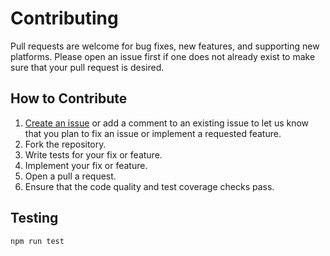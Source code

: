 # Contributing

Pull requests are welcome for bug fixes, new features, and supporting new platforms. Please open an issue first if one does not already exist to make sure that your pull request is desired.

## How to Contribute

1. [Create an issue](https://github.com/Chacaponquin/ch-data.git/issues/new) or add a comment to an existing issue to let us know that you plan to fix an issue or implement a requested feature.
2. Fork the repository.
3. Write tests for your fix or feature.
4. Implement your fix or feature.
5. Open a pull a request.
6. Ensure that the code quality and test coverage checks pass.

## Testing

```shell
npm run test
```
